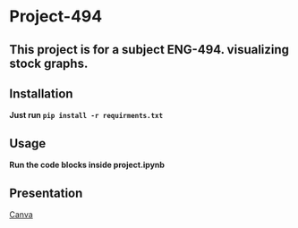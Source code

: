 # Project-494
## This project is for a subject ENG-494. visualizing stock graphs.

## Installation
**Just run `pip install -r requirments.txt`**

## Usage
**Run the code blocks inside project.ipynb**

## Presentation
[Canva](https://www.canva.com/design/DAGoeWO_2LU/qZnMjE80Up5womSdxDofbQ/edit?utm_content=DAGoeWO_2LU&utm_campaign=designshare&utm_medium=link2&utm_source=sharebutton)
